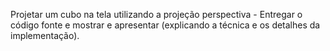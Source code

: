 Projetar um cubo na tela utilizando a projeção perspectiva
	- Entregar o código fonte e mostrar e apresentar (explicando a técnica e os detalhes da implementação).